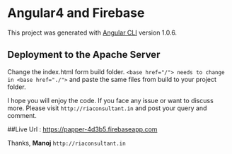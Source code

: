 # Angular4 and Firebase 

This project was generated with [Angular CLI](https://github.com/angular/angular-cli) version 1.0.6.


## Deployment to the Apache Server
Change the index.html form build folder. 
```<base href="/"> needs to change in <base href="./">```
and paste the same files from build to your project folder.


I hope you will enjoy the code. If you face any issue or want to discuss more. Please visit `http://riaconsultant.in` and post your query and comment.

##Live Url : 
https://papper-4d3b5.firebaseapp.com

Thanks, **Manoj**
`http://riaconsultant.in`
